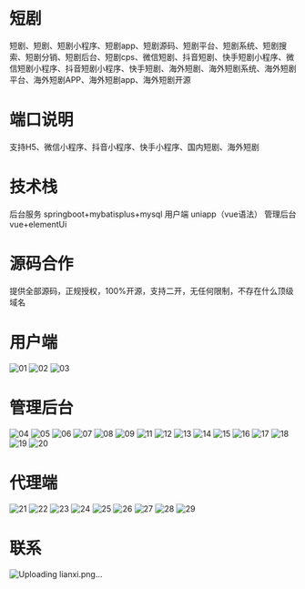 # 短剧

短剧、短剧、短剧小程序、短剧app、短剧源码、短剧平台、短剧系统、短剧搜索、短剧分销、短剧后台、短剧cps、微信短剧、抖音短剧、快手短剧小程序、微信短剧小程序、抖音短剧小程序、快手短剧、海外短剧、海外短剧系统、海外短剧平台、海外短剧APP、海外短剧app、海外短剧开源

# 端口说明

支持H5、微信小程序、抖音小程序、快手小程序、国内短剧、海外短剧

# 技术栈

后台服务 springboot+mybatisplus+mysql
用户端 uniapp（vue语法）
管理后台 vue+elementUi

# 源码合作

提供全部源码，正规授权，100%开源，支持二开，无任何限制，不存在什么顶级域名

# 用户端
  ![01](https://github.com/user-attachments/assets/18353a76-c537-4eaf-a3e4-46bcc1c88f8e)
  ![02](https://github.com/user-attachments/assets/033cc3ef-1abf-4785-a545-3374d85fcd2a)
  ![03](https://github.com/user-attachments/assets/9917d6b9-8668-4f0a-9b26-6d97c61249bd)




# 管理后台

![04](https://github.com/user-attachments/assets/455b1c71-2eb0-4441-9772-a671f8e80f53)
![05](https://github.com/user-attachments/assets/634c0bd5-85ed-4fdf-b51b-66be841f6493)
![06](https://github.com/user-attachments/assets/0376953c-595e-4f90-a496-0c3b2586dfc4)
![07](https://github.com/user-attachments/assets/e393fb99-842b-47b1-b9dd-b951f1a27dfe)
![08](https://github.com/user-attachments/assets/a2aec7c0-cadd-4097-9fec-35806721876d)
![09](https://github.com/user-attachments/assets/20759e7a-e52f-4fe4-9b6a-8d8303e20a2f)
![11](https://github.com/user-attachments/assets/51db6bf5-ffa8-4bf6-845c-a197c623a126)
![12](https://github.com/user-attachments/assets/fdfa267b-b938-4bd4-a1a0-c3c69706341c)
![13](https://github.com/user-attachments/assets/5447a3d1-a48c-4a7d-be13-b079e4c8c8a7)
![14](https://github.com/user-attachments/assets/226d922b-4d3a-4c3a-90f6-7d8e87369919)
![15](https://github.com/user-attachments/assets/0b93ae59-c191-4a34-99b9-ff91312bab23)
![16](https://github.com/user-attachments/assets/23058ce1-425b-44ec-bef5-9cc646055f63)
![17](https://github.com/user-attachments/assets/49bb24a1-d7fc-4ab5-b629-9db3278d397c)
![18](https://github.com/user-attachments/assets/627cd1fc-6cba-47bf-a88b-79d0d569789d)
![19](https://github.com/user-attachments/assets/8508a315-c61f-4771-8933-94b115b6a235)
![20](https://github.com/user-attachments/assets/ddd80fd5-d528-44f9-a4e4-94a71c5f2a50)



# 代理端

![21](https://github.com/user-attachments/assets/cef99763-4aa5-4773-ab52-40018afc8c30)
![22](https://github.com/user-attachments/assets/fe7c41b1-6de2-4734-b3c7-191b42b376d2)
![23](https://github.com/user-attachments/assets/d9c29d7b-c9d4-44c1-996d-e7abea6bbdf6)
![24](https://github.com/user-attachments/assets/bffa23a6-982a-4192-ac30-6f2a804f47bd)
![25](https://github.com/user-attachments/assets/1f651898-07a2-46eb-93c1-a3c6bee29b61)
![26](https://github.com/user-attachments/assets/2f66f21a-9e5b-444e-9c10-3af63c0c6a8c)
![27](https://github.com/user-attachments/assets/552ff96b-7a46-4bd8-852e-7aeacc3c7dbb)
![28](https://github.com/user-attachments/assets/7f096f06-a3aa-4dba-99dd-5b7bbaa430db)
![29](https://github.com/user-attachments/assets/02168774-f455-4d39-b7c4-b79e38b89a6d)

# 联系

![Uploading lianxi.png…]()


